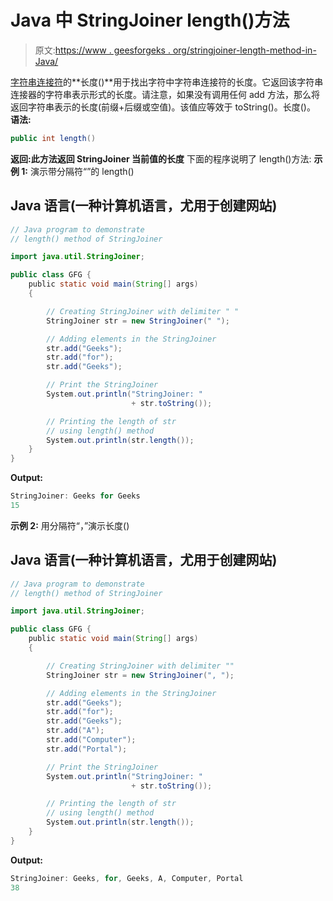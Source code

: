# Java 中 StringJoiner length()方法

> 原文:[https://www . geesforgeks . org/stringjoiner-length-method-in-Java/](https://www.geeksforgeeks.org/stringjoiner-length-method-in-java/)

[字符串连接符](https://www.geeksforgeeks.org/java-util-stringjoiner-java8/)的**长度()**用于找出字符中字符串连接符的长度。它返回该字符串连接器的字符串表示形式的长度。请注意，如果没有调用任何 add 方法，那么将返回字符串表示的长度(前缀+后缀或空值)。该值应等效于 toString()。长度()。
**语法:**

```java
public int length()
```

**返回:**此方法返回 StringJoiner 当前值的**长度**
下面的程序说明了 length()方法:
**示例 1:** 演示带分隔符“”的 length()

## Java 语言(一种计算机语言，尤用于创建网站)

```java
// Java program to demonstrate
// length() method of StringJoiner

import java.util.StringJoiner;

public class GFG {
    public static void main(String[] args)
    {

        // Creating StringJoiner with delimiter " "
        StringJoiner str = new StringJoiner(" ");

        // Adding elements in the StringJoiner
        str.add("Geeks");
        str.add("for");
        str.add("Geeks");

        // Print the StringJoiner
        System.out.println("StringJoiner: "
                           + str.toString());

        // Printing the length of str
        // using length() method
        System.out.println(str.length());
    }
}
```

**Output:** 

```java
StringJoiner: Geeks for Geeks
15
```

**示例 2:** 用分隔符“，”演示长度()

## Java 语言(一种计算机语言，尤用于创建网站)

```java
// Java program to demonstrate
// length() method of StringJoiner

import java.util.StringJoiner;

public class GFG {
    public static void main(String[] args)
    {

        // Creating StringJoiner with delimiter ""
        StringJoiner str = new StringJoiner(", ");

        // Adding elements in the StringJoiner
        str.add("Geeks");
        str.add("for");
        str.add("Geeks");
        str.add("A");
        str.add("Computer");
        str.add("Portal");

        // Print the StringJoiner
        System.out.println("StringJoiner: "
                           + str.toString());

        // Printing the length of str
        // using length() method
        System.out.println(str.length());
    }
}
```

**Output:** 

```java
StringJoiner: Geeks, for, Geeks, A, Computer, Portal
38
```